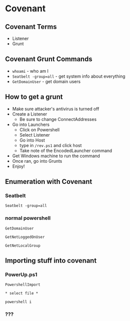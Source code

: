 # Covenant

## Covenant Terms

* Listener
* Grunt

## Covenant Grunt Commands

* `whoami` - who am I
* `Seatbelt -group=all` - get system info about everything
* `GetDomainUser` - get domain users

## How to get a grunt

* Make sure attacker's antivirus is turned off
* Create a Listener
  * Be sure to change ConnectAddresses
* Go into Launchers
  * Click on Powershell
  * Select Listener
  * Go into  Host
  * type in `/rev.ps1` and click host
  * Take note of the EncodedLauncher command
* Get Windows machine to run the command
* Once ran, go into Grunts
* Enjoy!

## Enumeration with Covenant

### Seatbelt

```
Seatbelt -group=all
```

### normal powershell

```
GetDomainUser
```

```
GetNetLoggedOnUser
```

```
GetNetLocalGroup
```

## Importing stuff into covenant

### PowerUp.ps1

```
PowershellImport

* select file * 

powershell i
```

### ???

